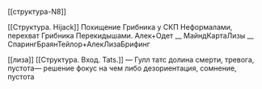 [[структура-N8]]

[[Структура. Hijack]] 
Похищение Грибника у СКП Неформалами, перехват Грибника Перекидышами.
Алек+Одет __ МайндКартаЛизы __ СпарингБраянТейлор+АлекЛизаБрифинг 

[[лиза]] [[Структура. Вход. Tats.]]
— Гулл татс долина смерти, тревога, пустота— решение фокус на чем либо 
дезориентация, сомнение, пустота

